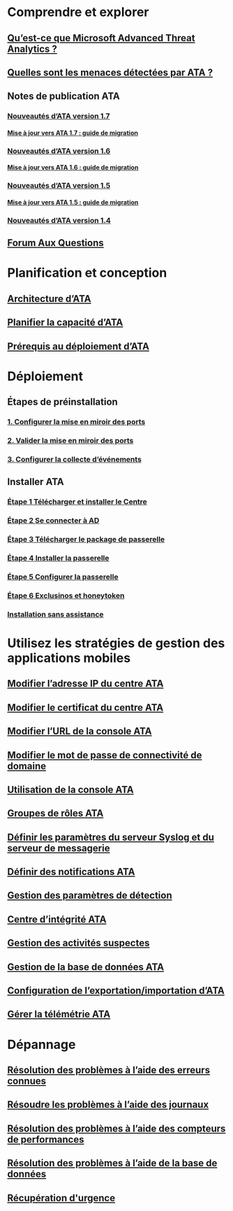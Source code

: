 # Comprendre et explorer
## [Qu’est-ce que Microsoft Advanced Threat Analytics ?](/advanced-threat-analytics/understand-explore/what-is-ata)
## [Quelles sont les menaces détectées par ATA ?](/advanced-threat-analytics/understand-explore/ata-threats)
## Notes de publication ATA
### [Nouveautés d’ATA version 1.7](/advanced-threat-analytics/understand-explore/whats-new-version-1.7)
#### [Mise à jour vers ATA 1.7 : guide de migration](/advanced-threat-analytics/understand-explore/ata-update-1.7-migration-guide)
### [Nouveautés d’ATA version 1.6](/advanced-threat-analytics/understand-explore/whats-new-version-1.6)
#### [Mise à jour vers ATA 1.6 : guide de migration](/advanced-threat-analytics/understand-explore/ata-update-1.6-migration-guide)
### [Nouveautés d’ATA version 1.5](/advanced-threat-analytics/understand-explore/whats-new-version-1.5)
#### [Mise à jour vers ATA 1.5 : guide de migration](/advanced-threat-analytics/understand-explore/ata-update-1.5-migration-guide)
### [Nouveautés d’ATA version 1.4](/advanced-threat-analytics/understand-explore/whats-new-version-1.4)
## [Forum Aux Questions](/advanced-threat-analytics/understand-explore/ata-technical-faq)
# Planification et conception
## [Architecture d’ATA](/advanced-threat-analytics/plan-design/ata-architecture)
## [Planifier la capacité d’ATA](/advanced-threat-analytics/plan-design/ata-capacity-planning)
## [Prérequis au déploiement d’ATA](/advanced-threat-analytics/plan-design/ata-prerequisites)
# Déploiement
## Étapes de préinstallation
### [1. Configurer la mise en miroir des ports](configure-port-mirroring.md)
### [2. Valider la mise en miroir des ports](validate-port-mirroring.md)
### [3. Configurer la collecte d’événements](configure-event-collection.md)
## Installer ATA
### [Étape 1 Télécharger et installer le Centre](install-ata-step1.md)
### [Étape 2 Se connecter à AD](install-ata-step2.md)
### [Étape 3 Télécharger le package de passerelle](install-ata-step3.md)
### [Étape 4 Installer la passerelle](install-ata-step4.md)
### [Étape 5 Configurer la passerelle](install-ata-step5.md)
### [Étape 6 Exclusinos et honeytoken](install-ata-step6.md)
### [Installation sans assistance](ata-silent-installation.md)
# Utilisez les stratégies de gestion des applications mobiles
## [Modifier l’adresse IP du centre ATA](modifying-ata-config-centerip.md)
## [Modifier le certificat du centre ATA](modifying-ata-config-centercert.md)
## [Modifier l’URL de la console ATA](modifying-ata-config-consoleurl.md)
## [Modifier le mot de passe de connectivité de domaine](modifying-ata-config-dcpassword.md)
## [Utilisation de la console ATA](working-with-ata-console.md)
## [Groupes de rôles ATA](ata-role-groups.md)
## [Définir les paramètres du serveur Syslog et du serveur de messagerie](setting-syslog-email-server-settings.md)
## [Définir des notifications ATA](setting-ata-alerts.md)
## [Gestion des paramètres de détection](working-with-detection-settings.md)
## [Centre d’intégrité ATA](ata-health-center.md)
## [Gestion des activités suspectes](working-with-suspicious-activities.md)
## [Gestion de la base de données ATA](ata-database-management.md)
## [Configuration de l’exportation/importation d’ATA](ata-configuration-file.md)
## [Gérer la télémétrie ATA](manage-telemetry-settings.md)
# Dépannage
## [Résolution des problèmes à l’aide des erreurs connues](/advanced-threat-analytics/troubleshoot/troubleshooting-ata-known-errors)
## [Résoudre les problèmes à l’aide des journaux](/advanced-threat-analytics/troubleshoot/troubleshooting-ata-using-logs)
## [Résolution des problèmes à l’aide des compteurs de performances](/advanced-threat-analytics/troubleshoot/troubleshooting-ata-using-perf-counters)
## [Résolution des problèmes à l’aide de la base de données](/advanced-threat-analytics/troubleshoot/troubleshooting-ata-using-ata-database)
## [Récupération d'urgence](/advanced-threat-analytics/troubleshoot/disaster-recovery)

<!--HONumber=Feb17_HO4-->


